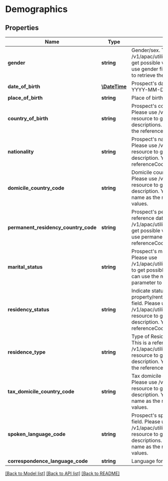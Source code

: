# Demographics

## Properties
Name | Type | Description | Notes
------------ | ------------- | ------------- | -------------
**gender** | **string** | Gender/sex. This is a reference data field. Please use /v1/apac/utilities/referenceData/{gender} resource to get possible value of this field with description. You can use gender field name as the referenceCode parameter to retrieve the values. | 
**date_of_birth** | [**\DateTime**](\DateTime.md) | Prospect&#x27;s date of birth. Format: ISO 8601 date format YYYY-MM-DD | 
**place_of_birth** | **string** | Place of birth | [optional] 
**country_of_birth** | **string** | Prospect&#x27;s country of birth. This is a reference data field. Please use /v1/apac/utilities/referenceData/{country} resource to get possible values of this field with descriptions. You can use countryOfBirth field name as the referenceCode parameter to retrieve the values. | [optional] 
**nationality** | **string** | Prospect&#x27;s nationality. This is a reference data field. Please use /v1/apac/utilities/referenceData/{country} resource to get possible value of this field with description. You can use nationality field name as the referenceCode parameter to retrieve the values. | 
**domicile_country_code** | **string** | Domicile country code. This is a reference data field. Please use /v1/apac/utilities/referenceData/{country} resource to get possible value of this field with description. You can use domicileCountryCode field name as the referenceCode parameter to retrieve the values. | [optional] 
**permanent_residency_country_code** | **string** | Prospect&#x27;s permanent residency country code. This is a reference data field. Please use /v1/apac/utilities/referenceData/{country} resource to get possible value of this field with description. You can use permanentResidencyCountryCode field name as the referenceCode parameter to retrieve the values. | [optional] 
**marital_status** | **string** | Prospect&#x27;s marital status. This is a reference data field. Please use /v1/apac/utilities/referenceData/{maritalStatus} resource to get possible value of this field with description. You can use the maritalStatus as the referenceCode parameter to retrieve the values. | [optional] 
**residency_status** | **string** | Indicate status of residence whether owned property/rented property etc. This is a reference data field. Please use /v1/apac/utilities/referenceData/{residenceStatus} resource to get possible value of this field with description. You can use maritalStatus field name as the referenceCode parameter to retrieve the values. | [optional] 
**residence_type** | **string** | Type of Residence. Private Condo/government hdb etc. This is a reference data field. Please use /v1/apac/utilities/referenceData/{residenceType} resource to get possible value of this field with description. You can use residenceType field name as the referenceCode parameter to retrieve the values. | [optional] 
**tax_domicile_country_code** | **string** | Tax domicile country code. This is a reference data field. Please use /v1/apac/utilities/referenceData/{country} resource to get possible value of this field with description. You can use taxDomicileCountryCode field name as the referenceCode parameter to retrieve the values. | [optional] 
**spoken_language_code** | **string** | Prospect&#x27;s spoken language. This is a reference data field. Please use /v1/apac/utilities/referenceData/{spokenLanguageCode} resource to get possible values of this field with descriptions. You can use spokenLanguageCode field name as the referenceCode parameter to retrieve the values. | [optional] 
**correspondence_language_code** | **string** | Language for correspondence (Statement/Advices etc). | [optional] 

[[Back to Model list]](../../README.md#documentation-for-models) [[Back to API list]](../../README.md#documentation-for-api-endpoints) [[Back to README]](../../README.md)

